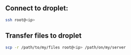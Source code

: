 ## Connect to droplet:

```bash
ssh root@<ip>
```

## Transfer files to droplet

```bash
scp -r /path/to/my/files root@<ip> /path/on/my/server
```
